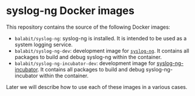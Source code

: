 # syslog-ng Docker images
This repository contains the source of the following Docker images:

* `balabit/syslog-ng`: syslog-ng is installed. It is intended to be used as a system logging service.
* `balabit/syslog-ng-dev`: development image for [`syslog-ng`](https://github.com/balabit/syslog-ng). It contains all packages to build and debug syslog-ng within the container.
* `balabit/syslog-ng-incubator-dev`: development image for [syslog-ng-incubator](https://github.com/balabit/syslog-ng-incubator). It contains all packages to build and debug syslog-ng-incubator within the container.

Later we will describe how to use each of these images in a various cases.

